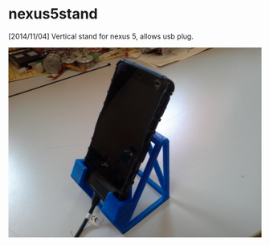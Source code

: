nexus5stand
===========

[2014/11/04] Vertical stand for nexus 5, allows usb plug.

[![Image](nexus5stand/nexus5standFront.jpg)](nexus5stand/) 

